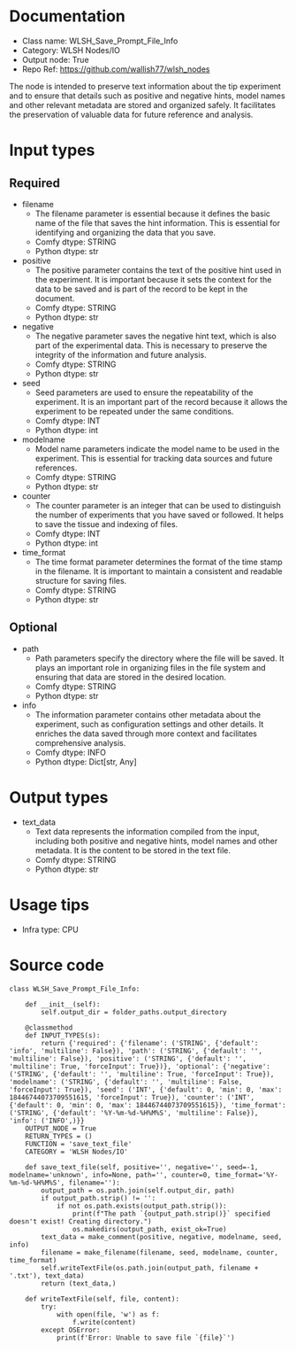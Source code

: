 # Documentation
- Class name: WLSH_Save_Prompt_File_Info
- Category: WLSH Nodes/IO
- Output node: True
- Repo Ref: https://github.com/wallish77/wlsh_nodes

The node is intended to preserve text information about the tip experiment and to ensure that details such as positive and negative hints, model names and other relevant metadata are stored and organized safely. It facilitates the preservation of valuable data for future reference and analysis.

# Input types
## Required
- filename
    - The filename parameter is essential because it defines the basic name of the file that saves the hint information. This is essential for identifying and organizing the data that you save.
    - Comfy dtype: STRING
    - Python dtype: str
- positive
    - The positive parameter contains the text of the positive hint used in the experiment. It is important because it sets the context for the data to be saved and is part of the record to be kept in the document.
    - Comfy dtype: STRING
    - Python dtype: str
- negative
    - The negative parameter saves the negative hint text, which is also part of the experimental data. This is necessary to preserve the integrity of the information and future analysis.
    - Comfy dtype: STRING
    - Python dtype: str
- seed
    - Seed parameters are used to ensure the repeatability of the experiment. It is an important part of the record because it allows the experiment to be repeated under the same conditions.
    - Comfy dtype: INT
    - Python dtype: int
- modelname
    - Model name parameters indicate the model name to be used in the experiment. This is essential for tracking data sources and future references.
    - Comfy dtype: STRING
    - Python dtype: str
- counter
    - The counter parameter is an integer that can be used to distinguish the number of experiments that you have saved or followed. It helps to save the tissue and indexing of files.
    - Comfy dtype: INT
    - Python dtype: int
- time_format
    - The time format parameter determines the format of the time stamp in the filename. It is important to maintain a consistent and readable structure for saving files.
    - Comfy dtype: STRING
    - Python dtype: str
## Optional
- path
    - Path parameters specify the directory where the file will be saved. It plays an important role in organizing files in the file system and ensuring that data are stored in the desired location.
    - Comfy dtype: STRING
    - Python dtype: str
- info
    - The information parameter contains other metadata about the experiment, such as configuration settings and other details. It enriches the data saved through more context and facilitates comprehensive analysis.
    - Comfy dtype: INFO
    - Python dtype: Dict[str, Any]

# Output types
- text_data
    - Text data represents the information compiled from the input, including both positive and negative hints, model names and other metadata. It is the content to be stored in the text file.
    - Comfy dtype: STRING
    - Python dtype: str

# Usage tips
- Infra type: CPU

# Source code
```
class WLSH_Save_Prompt_File_Info:

    def __init__(self):
        self.output_dir = folder_paths.output_directory

    @classmethod
    def INPUT_TYPES(s):
        return {'required': {'filename': ('STRING', {'default': 'info', 'multiline': False}), 'path': ('STRING', {'default': '', 'multiline': False}), 'positive': ('STRING', {'default': '', 'multiline': True, 'forceInput': True})}, 'optional': {'negative': ('STRING', {'default': '', 'multiline': True, 'forceInput': True}), 'modelname': ('STRING', {'default': '', 'multiline': False, 'forceInput': True}), 'seed': ('INT', {'default': 0, 'min': 0, 'max': 18446744073709551615, 'forceInput': True}), 'counter': ('INT', {'default': 0, 'min': 0, 'max': 18446744073709551615}), 'time_format': ('STRING', {'default': '%Y-%m-%d-%H%M%S', 'multiline': False}), 'info': ('INFO',)}}
    OUTPUT_NODE = True
    RETURN_TYPES = ()
    FUNCTION = 'save_text_file'
    CATEGORY = 'WLSH Nodes/IO'

    def save_text_file(self, positive='', negative='', seed=-1, modelname='unknown', info=None, path='', counter=0, time_format='%Y-%m-%d-%H%M%S', filename=''):
        output_path = os.path.join(self.output_dir, path)
        if output_path.strip() != '':
            if not os.path.exists(output_path.strip()):
                print(f"The path `{output_path.strip()}` specified doesn't exist! Creating directory.")
                os.makedirs(output_path, exist_ok=True)
        text_data = make_comment(positive, negative, modelname, seed, info)
        filename = make_filename(filename, seed, modelname, counter, time_format)
        self.writeTextFile(os.path.join(output_path, filename + '.txt'), text_data)
        return (text_data,)

    def writeTextFile(self, file, content):
        try:
            with open(file, 'w') as f:
                f.write(content)
        except OSError:
            print(f'Error: Unable to save file `{file}`')
```
